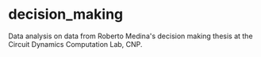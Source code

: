 # decision_making
Data analysis on data from Roberto Medina's decision making thesis at the Circuit Dynamics Computation Lab, CNP.
